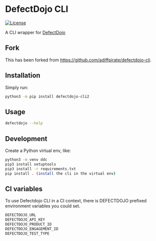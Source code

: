 # DefectDojo CLI

[![License](https://img.shields.io/badge/license-MIT-_red.svg)](https://opensource.org/licenses/MIT)

A CLI wrapper for [DefectDojo](https://github.com/DefectDojo/django-DefectDojo)

## Fork

This has been forked from <https://github.com/adiffpirate/defectdojo-cli>.

## Installation

Simply run:

```sh
python3 -m pip install defectdojo-cli2
```

## Usage

```sh
defectdojo --help
```

## Development

Create a Python virtual env, like:

```sh
python3 -m venv ddc
pip3 install setuptools
pip3 install -r requirements.txt
pip install . (install the cli in the virtual env)
```

## CI variables

To use Defectdojo CLI in a CI context, there is DEFECTDOJO prefixed environment variables you could set.

```sh
DEFECTDOJO_URL
DEFECTDOJO_API_KEY
DEFECTDOJO_PRODUCT_ID
DEFECTDOJO_ENGAGEMENT_ID
DEFECTDOJO_TEST_TYPE
```
